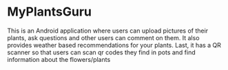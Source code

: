# MyPlantsGuru

This is an Android application where users can upload pictures of their plants, ask questions and other users can comment on them.
It also provides weather based recommendations for your plants.
Last, it has a QR scanner so that users can scan qr codes they find in pots and find information about the flowers/plants

